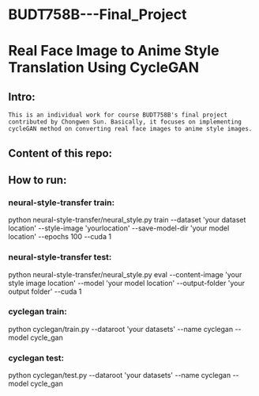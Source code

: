 # BUDT758B---Final_Project
# Real Face Image to Anime Style Translation Using CycleGAN

## Intro:
    This is an individual work for course BUDT758B's final project contributed by Chongwen Sun. Basically, it focuses on implementing cycleGAN method on converting real face images to anime style images.

## Content of this repo:

## How to run:
### neural-style-transfer train: 
python neural-style-transfer/neural_style.py train --dataset 'your dataset location' --style-image 'yourlocation' --save-model-dir 'your model location' --epochs 100 --cuda 1
### neural-style-transfer test: 
python neural-style-transfer/neural_style.py eval --content-image 'your style image location'  --model 'your model location'  --output-folder 'your output folder' --cuda 1
### cyclegan train:
python cyclegan/train.py --dataroot 'your datasets' --name cyclegan --model cycle_gan
### cyclegan test:
python cyclegan/test.py --dataroot 'your datasets' --name cyclegan --model cycle_gan
